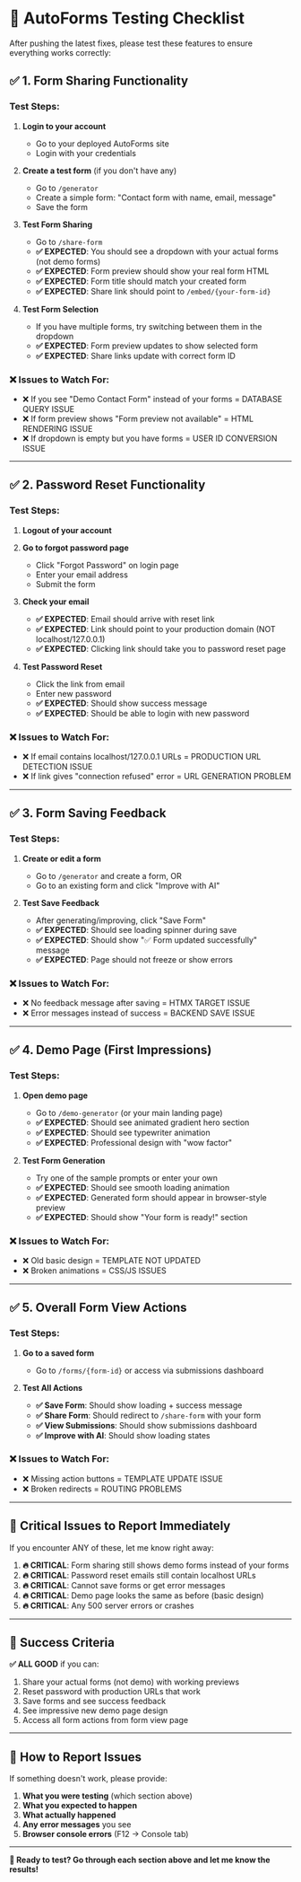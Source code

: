 # 🧪 AutoForms Testing Checklist

After pushing the latest fixes, please test these features to ensure everything works correctly:

## ✅ 1. Form Sharing Functionality

### Test Steps:
1. **Login to your account**
   - Go to your deployed AutoForms site
   - Login with your credentials

2. **Create a test form** (if you don't have any)
   - Go to `/generator` 
   - Create a simple form: "Contact form with name, email, message"
   - Save the form

3. **Test Form Sharing**
   - Go to `/share-form`
   - **✅ EXPECTED**: You should see a dropdown with your actual forms (not demo forms)
   - **✅ EXPECTED**: Form preview should show your real form HTML
   - **✅ EXPECTED**: Form title should match your created form
   - **✅ EXPECTED**: Share link should point to `/embed/{your-form-id}`

4. **Test Form Selection**
   - If you have multiple forms, try switching between them in the dropdown
   - **✅ EXPECTED**: Form preview updates to show selected form
   - **✅ EXPECTED**: Share links update with correct form ID

### ❌ Issues to Watch For:
- ❌ If you see "Demo Contact Form" instead of your forms = DATABASE QUERY ISSUE
- ❌ If form preview shows "Form preview not available" = HTML RENDERING ISSUE  
- ❌ If dropdown is empty but you have forms = USER ID CONVERSION ISSUE

---

## ✅ 2. Password Reset Functionality

### Test Steps:
1. **Logout of your account**
2. **Go to forgot password page**
   - Click "Forgot Password" on login page
   - Enter your email address
   - Submit the form

3. **Check your email**
   - **✅ EXPECTED**: Email should arrive with reset link
   - **✅ EXPECTED**: Link should point to your production domain (NOT localhost/127.0.0.1)
   - **✅ EXPECTED**: Clicking link should take you to password reset page

4. **Test Password Reset**
   - Click the link from email
   - Enter new password
   - **✅ EXPECTED**: Should show success message
   - **✅ EXPECTED**: Should be able to login with new password

### ❌ Issues to Watch For:
- ❌ If email contains localhost/127.0.0.1 URLs = PRODUCTION URL DETECTION ISSUE
- ❌ If link gives "connection refused" error = URL GENERATION PROBLEM

---

## ✅ 3. Form Saving Feedback

### Test Steps:
1. **Create or edit a form**
   - Go to `/generator` and create a form, OR
   - Go to an existing form and click "Improve with AI"

2. **Test Save Feedback**
   - After generating/improving, click "Save Form"
   - **✅ EXPECTED**: Should see loading spinner during save
   - **✅ EXPECTED**: Should show "✅ Form updated successfully" message
   - **✅ EXPECTED**: Page should not freeze or show errors

### ❌ Issues to Watch For:
- ❌ No feedback message after saving = HTMX TARGET ISSUE
- ❌ Error messages instead of success = BACKEND SAVE ISSUE

---

## ✅ 4. Demo Page (First Impressions)

### Test Steps:
1. **Open demo page**
   - Go to `/demo-generator` (or your main landing page)
   - **✅ EXPECTED**: Should see animated gradient hero section
   - **✅ EXPECTED**: Should see typewriter animation
   - **✅ EXPECTED**: Professional design with "wow factor"

2. **Test Form Generation**
   - Try one of the sample prompts or enter your own
   - **✅ EXPECTED**: Should see smooth loading animation
   - **✅ EXPECTED**: Generated form should appear in browser-style preview
   - **✅ EXPECTED**: Should show "Your form is ready!" section

### ❌ Issues to Watch For:
- ❌ Old basic design = TEMPLATE NOT UPDATED
- ❌ Broken animations = CSS/JS ISSUES

---

## ✅ 5. Overall Form View Actions

### Test Steps:
1. **Go to a saved form**
   - Go to `/forms/{form-id}` or access via submissions dashboard

2. **Test All Actions**
   - **✅ Save Form**: Should show loading + success message
   - **✅ Share Form**: Should redirect to `/share-form` with your form
   - **✅ View Submissions**: Should show submissions dashboard
   - **✅ Improve with AI**: Should show loading states

### ❌ Issues to Watch For:
- ❌ Missing action buttons = TEMPLATE UPDATE ISSUE
- ❌ Broken redirects = ROUTING PROBLEMS

---

## 🚨 Critical Issues to Report Immediately

If you encounter ANY of these, let me know right away:

1. **🔥 CRITICAL**: Form sharing still shows demo forms instead of your forms
2. **🔥 CRITICAL**: Password reset emails still contain localhost URLs  
3. **🔥 CRITICAL**: Cannot save forms or get error messages
4. **🔥 CRITICAL**: Demo page looks the same as before (basic design)
5. **🔥 CRITICAL**: Any 500 server errors or crashes

---

## 🎯 Success Criteria

**✅ ALL GOOD** if you can:
1. Share your actual forms (not demo) with working previews
2. Reset password with production URLs that work
3. Save forms and see success feedback
4. See impressive new demo page design
5. Access all form actions from form view page

---

## 📝 How to Report Issues

If something doesn't work, please provide:

1. **What you were testing** (which section above)
2. **What you expected to happen**
3. **What actually happened** 
4. **Any error messages** you see
5. **Browser console errors** (F12 → Console tab)

---

**🚀 Ready to test? Go through each section above and let me know the results!**